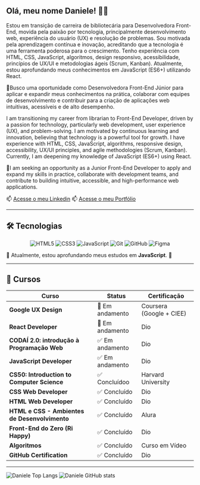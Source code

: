 ## Olá, meu nome Daniele! 👩‍💻
Estou em transição de carreira de bibliotecária para Desenvolvedora Front-End, movida pela paixão por tecnologia, principalmente desenvolvimento web, experiência do usuário (UX) e resolução de problemas. Sou motivada pela aprendizagem contínua e inovação, acreditando que a tecnologia é uma ferramenta poderosa para o crescimento.
Tenho experiência com HTML, CSS, JavaScript, algoritmos, design responsivo, acessibilidade, princípios de UX/UI e metodologias ágeis (Scrum, Kanban). Atualmente, estou aprofundando meus conhecimentos em JavaScript (ES6+) utilizando React.

🎯Busco uma oportunidade como Desenvolvedora Front-End Júnior para aplicar e expandir meus conhecimentos na prática, colaborar com equipes de desenvolvimento e contribuir para a criação de aplicações web intuitivas, acessíveis e de alto desempenho.




I am transitioning my career from librarian to Front-End Developer, driven by a passion for technology, particularly web development, user experience (UX), and problem-solving. I am motivated by continuous learning and innovation, believing that technology is a powerful tool for growth.
I have experience with HTML, CSS, JavaScript, algorithms, responsive design, accessibility, UX/UI principles, and agile methodologies (Scrum, Kanban). Currently, I am deepening my knowledge of JavaScript (ES6+) using React.

🎯I am seeking an opportunity as a Junior Front-End Developer to apply and expand my skills in practice, collaborate with development teams, and contribute to building intuitive, accessible, and high-performance web applications.  


📫 [Acesse o meu Linkedin](https://www.linkedin.com/in/daniele-karina-dos-santos-a34b45204/)
📫 [Acesse o meu Portfólio](https://danieleksantos.github.io/)

-----

## 🛠️ Tecnologias

<p align="center">
  <img src="https://img.shields.io/badge/-HTML5-E34F26?style=flat&logo=html5&logoColor=white" alt="HTML5" />
  <img src="https://img.shields.io/badge/-CSS3-1572B6?style=flat&logo=css3&logoColor=white" alt="CSS3" />
  <img src="https://img.shields.io/badge/-JavaScript-F7DF1E?style=flat&logo=javascript&logoColor=black" alt="JavaScript" />
  <img src="https://img.shields.io/badge/-Git-F05032?style=flat&logo=git&logoColor=white" alt="Git" />
  <img src="https://img.shields.io/badge/-GitHub-181717?style=flat&logo=github&logoColor=white" alt="GitHub" />
  <img src="https://img.shields.io/badge/-Figma-F24E1E?style=flat&logo=figma&logoColor=white" alt="Figma" />
</p>

📌 Atualmente, estou aprofundando meus estudos em **JavaScript**. 🚀

-----

## 📖 Cursos

| **Curso**                                     | **Status**       | **Certificação**        |
|-----------------------------------------------|------------------|-------------------------|
| **Google UX Design**                          | 🚀 Em andamento  | Coursera (Google + CIEE)|
| **React Developer**                           | 🚀 Em andamento  | Dio                     |
| **CODAÍ 2.0: introdução à Programação Web**   | ✅ Em andamento  | Dio                     |
| **JavaScript Developer**                      | ✅ Em andamento  | Dio                     |
| **CS50: Introduction to Computer Science**    | ✅ Concluídoo    | Harvard University      |
| **CSS Web Developer**                         | ✅ Concluído     | Dio                     |
| **HTML Web Developer**                        | ✅ Concluído     | Dio                     |
| **HTML e CSS - Ambientes de Desenvolvimento** | ✅ Concluído     | Alura                   |
| **Front-End do Zero (Ri Happy)**              | ✅ Concluído     | Dio                     |
| **Algoritmos**                                | ✅ Concluído     | Curso em Vídeo          |
| **GitHub Certification**                      | ✅ Concluído     | Dio                     |

-----

![Daniele Top Langs](https://github-readme-stats.vercel.app/api/top-langs/?username=danieleksantos&size_weight=0.5&count_weight=0.5&theme=dracula)
![Daniele GitHub stats](https://github-readme-stats.vercel.app/api?username=danieleksantos&show_icons=true&theme=dracula)
